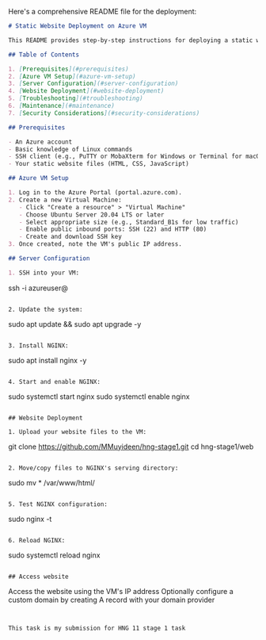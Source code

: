 Here's a comprehensive README file for the deployment:

```markdown
# Static Website Deployment on Azure VM

This README provides step-by-step instructions for deploying a static website on an Azure Linux Virtual Machine using NGINX as the web server.

## Table of Contents

1. [Prerequisites](#prerequisites)
2. [Azure VM Setup](#azure-vm-setup)
3. [Server Configuration](#server-configuration)
4. [Website Deployment](#website-deployment)
5. [Troubleshooting](#troubleshooting)
6. [Maintenance](#maintenance)
7. [Security Considerations](#security-considerations)

## Prerequisites

- An Azure account
- Basic knowledge of Linux commands
- SSH client (e.g., PuTTY or MobaXterm for Windows or Terminal for macOS/Linux)
- Your static website files (HTML, CSS, JavaScript)

## Azure VM Setup

1. Log in to the Azure Portal (portal.azure.com).
2. Create a new Virtual Machine:
   - Click "Create a resource" > "Virtual Machine"
   - Choose Ubuntu Server 20.04 LTS or later
   - Select appropriate size (e.g., Standard_B1s for low traffic)
   - Enable public inbound ports: SSH (22) and HTTP (80)
   - Create and download SSH key
3. Once created, note the VM's public IP address.

## Server Configuration

1. SSH into your VM:
   ```
   ssh -i <path-to-private-key> azureuser@<your-vm-ip>
   ```

2. Update the system:
   ```
   sudo apt update && sudo apt upgrade -y
   ```

3. Install NGINX:
   ```
   sudo apt install nginx -y
   ```

4. Start and enable NGINX:
   ```
   sudo systemctl start nginx
   sudo systemctl enable nginx
   ```

## Website Deployment

1. Upload your website files to the VM:
   ```
  git clone https://github.com/MMuyideen/hng-stage1.git
  cd hng-stage1/web
   ```

2. Move/copy files to NGINX's serving directory:
   ```
   sudo mv * /var/www/html/
   ```

5. Test NGINX configuration:
   ```
   sudo nginx -t
   ```

6. Reload NGINX:
   ```
   sudo systemctl reload nginx
   ```

## Access website
   ```
   Access the website using the VM's IP address
   Optionally configure a custom domain by creating A record with your domain provider
   ```


This task is my submission for HNG 11 stage 1 task